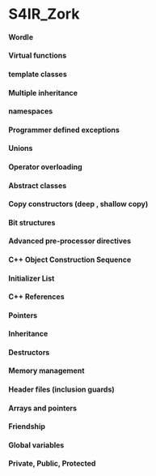 # S4IR_Zork
#### Wordle
#### Virtual functions
#### template classes
#### Multiple inheritance
#### namespaces
#### Programmer defined exceptions
#### Unions
#### Operator overloading
#### Abstract classes
#### Copy constructors (deep , shallow copy)
#### Bit structures
#### Advanced pre-processor directives
#### C++ Object Construction Sequence
#### Initializer List
#### C++ References
#### Pointers
#### Inheritance
#### Destructors
#### Memory management
#### Header files (inclusion guards)
#### Arrays and pointers
#### Friendship
#### Global variables
#### Private, Public, Protected
